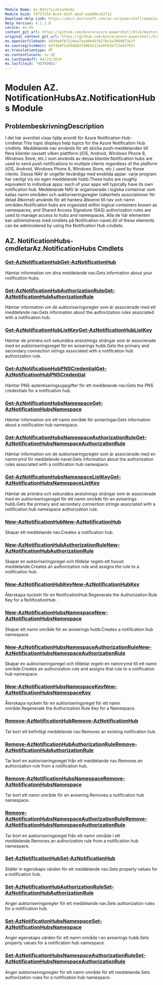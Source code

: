 ```yaml
---
Module Name: Az.NotificationHubs
Module Guid: f875725d-8ce4-423f-a6af-ea880bc63f13
Download Help Link: https://docs.microsoft.com/en-us/powershell/module/az.notificationhubs
Help Version: 4.1.1.0
Locale: en-US
content_git_url: https://github.com/Azure/azure-powershell/blob/master/src/NotificationHubs/NotificationHubs/help/Az.NotificationHubs.md
original_content_git_url: https://github.com/Azure/azure-powershell/blob/master/src/NotificationHubs/NotificationHubs/help/Az.NotificationHubs.md
ms.openlocfilehash: dd39a8f87120ea7aaddb4570276e1e3060873e2f
ms.sourcegitcommit: 43f4bdf2a59dd82fd881512aa9761bf72eb5703c
ms.translationtype: MT
ms.contentlocale: sv-SE
ms.lasthandoff: 04/23/2019
ms.locfileid: "93743051"
---
```

# <span data-ttu-id="b3c66-101">Modulen AZ. NotificationHubs</span><span class="sxs-lookup"><span data-stu-id="b3c66-101">Az.NotificationHubs Module</span></span>
## <span data-ttu-id="b3c66-102">Problembeskrivning</span><span class="sxs-lookup"><span data-stu-id="b3c66-102">Description</span></span>
<span data-ttu-id="b3c66-103">I det här avsnittet visas hjälp avsnitt för Azure Notification Hub-cmdletar.</span><span class="sxs-lookup"><span data-stu-id="b3c66-103">This topic displays help topics for the Azure Notification Hub cmdlets.</span></span> <span data-ttu-id="b3c66-104">Meddelande nav används för att skicka push-meddelanden till flera klienter oavsett vilken plattform (iOS, Android, Windows Phone 8, Windows Store, etc.) som används av dessa klienter.</span><span class="sxs-lookup"><span data-stu-id="b3c66-104">Notification hubs are used to send push notifications to multiple clients regardless of the platform (iOS, Android, Windows Phone 8, Windows Store, etc.) used by those clients.</span></span> <span data-ttu-id="b3c66-105">Dessa NAV är ungefär likvärdiga med enskilda appar: varje program har vanligt vis sin egen meddelande hubb.</span><span class="sxs-lookup"><span data-stu-id="b3c66-105">These hubs are roughly equivalent to individual apps: each of your apps will typically have its own notification hub.</span></span> <span data-ttu-id="b3c66-106">Meddelande NAV är organiserade i logiska containrar som kallas namn områden och auktoriseringsregler (säkerhets associationer för delad åtkomst) används för att hantera åtkomst till nav och namn områden.</span><span class="sxs-lookup"><span data-stu-id="b3c66-106">Notification hubs are organized within logical containers known as namespaces, and Shared Access Signature (SAS) authorization rules are used to manage access to hubs and namespaces.</span></span> <span data-ttu-id="b3c66-107">Alla de här elementen kan administreras med cmdlets på Notification-navet.</span><span class="sxs-lookup"><span data-stu-id="b3c66-107">All of these elements can be administered by using the Notification Hub cmdlets.</span></span>

## <span data-ttu-id="b3c66-108">AZ. NotificationHubs-cmdletar</span><span class="sxs-lookup"><span data-stu-id="b3c66-108">Az.NotificationHubs Cmdlets</span></span>
### [<span data-ttu-id="b3c66-109">Get-AzNotificationHub</span><span class="sxs-lookup"><span data-stu-id="b3c66-109">Get-AzNotificationHub</span></span>](Get-AzNotificationHub.md)
<span data-ttu-id="b3c66-110">Hämtar information om dina meddelande nav.</span><span class="sxs-lookup"><span data-stu-id="b3c66-110">Gets information about your notification hubs.</span></span>

### [<span data-ttu-id="b3c66-111">Get-AzNotificationHubAuthorizationRule</span><span class="sxs-lookup"><span data-stu-id="b3c66-111">Get-AzNotificationHubAuthorizationRule</span></span>](Get-AzNotificationHubAuthorizationRule.md)
<span data-ttu-id="b3c66-112">Hämtar information om de auktoriseringsregler som är associerade med ett meddelande nav.</span><span class="sxs-lookup"><span data-stu-id="b3c66-112">Gets information about the authorization rules associated with a notification hub.</span></span>

### [<span data-ttu-id="b3c66-113">Get-AzNotificationHubListKey</span><span class="sxs-lookup"><span data-stu-id="b3c66-113">Get-AzNotificationHubListKey</span></span>](Get-AzNotificationHubListKey.md)
<span data-ttu-id="b3c66-114">Hämtar de primära och sekundära anslutnings strängar som är associerade med en auktoriseringsregel för en aviserings hubb.</span><span class="sxs-lookup"><span data-stu-id="b3c66-114">Gets the primary and secondary connection strings associated with a notification hub authorization rule.</span></span>

### [<span data-ttu-id="b3c66-115">Get-AzNotificationHubPNSCredential</span><span class="sxs-lookup"><span data-stu-id="b3c66-115">Get-AzNotificationHubPNSCredential</span></span>](Get-AzNotificationHubPNSCredential.md)
<span data-ttu-id="b3c66-116">Hämtar PNS-autentiseringsuppgifter för ett meddelande nav.</span><span class="sxs-lookup"><span data-stu-id="b3c66-116">Gets the PNS credentials for a notification hub.</span></span>

### [<span data-ttu-id="b3c66-117">Get-AzNotificationHubsNamespace</span><span class="sxs-lookup"><span data-stu-id="b3c66-117">Get-AzNotificationHubsNamespace</span></span>](Get-AzNotificationHubsNamespace.md)
<span data-ttu-id="b3c66-118">Hämtar information om ett namn område för aviseringar.</span><span class="sxs-lookup"><span data-stu-id="b3c66-118">Gets information about a notification hub namespace.</span></span>

### [<span data-ttu-id="b3c66-119">Get-AzNotificationHubsNamespaceAuthorizationRule</span><span class="sxs-lookup"><span data-stu-id="b3c66-119">Get-AzNotificationHubsNamespaceAuthorizationRule</span></span>](Get-AzNotificationHubsNamespaceAuthorizationRule.md)
<span data-ttu-id="b3c66-120">Hämtar information om de auktoriseringsregler som är associerade med en namnrymd för meddelande navet.</span><span class="sxs-lookup"><span data-stu-id="b3c66-120">Gets information about the authorization rules associated with a notification hub namespace.</span></span>

### [<span data-ttu-id="b3c66-121">Get-AzNotificationHubsNamespaceListKey</span><span class="sxs-lookup"><span data-stu-id="b3c66-121">Get-AzNotificationHubsNamespaceListKey</span></span>](Get-AzNotificationHubsNamespaceListKey.md)
<span data-ttu-id="b3c66-122">Hämtar de primära och sekundära anslutnings strängar som är associerade med en auktoriseringsregel för ett namn område för en aviserings hubb.</span><span class="sxs-lookup"><span data-stu-id="b3c66-122">Gets the primary and secondary connection strings associated with a notification hub namespace authorization rule.</span></span>

### [<span data-ttu-id="b3c66-123">New-AzNotificationHub</span><span class="sxs-lookup"><span data-stu-id="b3c66-123">New-AzNotificationHub</span></span>](New-AzNotificationHub.md)
<span data-ttu-id="b3c66-124">Skapar ett meddelande nav.</span><span class="sxs-lookup"><span data-stu-id="b3c66-124">Creates a notification hub.</span></span>

### [<span data-ttu-id="b3c66-125">New-AzNotificationHubAuthorizationRule</span><span class="sxs-lookup"><span data-stu-id="b3c66-125">New-AzNotificationHubAuthorizationRule</span></span>](New-AzNotificationHubAuthorizationRule.md)
<span data-ttu-id="b3c66-126">Skapar en auktoriseringsregel och tilldelar regeln ett huvud meddelande.</span><span class="sxs-lookup"><span data-stu-id="b3c66-126">Creates an authorization rule and assigns the rule to a notification hub.</span></span>

### [<span data-ttu-id="b3c66-127">New-AzNotificationHubKey</span><span class="sxs-lookup"><span data-stu-id="b3c66-127">New-AzNotificationHubKey</span></span>](New-AzNotificationHubKey.md)
<span data-ttu-id="b3c66-128">Återskapa nyckeln för en NotificationHub.</span><span class="sxs-lookup"><span data-stu-id="b3c66-128">Regenerate the Authorization Rule Key for a NotificationHub .</span></span>

### [<span data-ttu-id="b3c66-129">New-AzNotificationHubsNamespace</span><span class="sxs-lookup"><span data-stu-id="b3c66-129">New-AzNotificationHubsNamespace</span></span>](New-AzNotificationHubsNamespace.md)
<span data-ttu-id="b3c66-130">Skapar ett namn område för en aviserings hubb.</span><span class="sxs-lookup"><span data-stu-id="b3c66-130">Creates a notification hub namespace.</span></span>

### [<span data-ttu-id="b3c66-131">New-AzNotificationHubsNamespaceAuthorizationRule</span><span class="sxs-lookup"><span data-stu-id="b3c66-131">New-AzNotificationHubsNamespaceAuthorizationRule</span></span>](New-AzNotificationHubsNamespaceAuthorizationRule.md)
<span data-ttu-id="b3c66-132">Skapar en auktoriseringsregel och tilldelar regeln en namnrymd till ett namn område.</span><span class="sxs-lookup"><span data-stu-id="b3c66-132">Creates an authorization rule and assigns that rule to a notification hub namespace.</span></span>

### [<span data-ttu-id="b3c66-133">New-AzNotificationHubsNamespaceKey</span><span class="sxs-lookup"><span data-stu-id="b3c66-133">New-AzNotificationHubsNamespaceKey</span></span>](New-AzNotificationHubsNamespaceKey.md)
<span data-ttu-id="b3c66-134">Återskapa nyckeln för en auktoriseringsregel för ett namn område.</span><span class="sxs-lookup"><span data-stu-id="b3c66-134">Regenerate the Authorization Rule Key for a Namespace.</span></span>

### [<span data-ttu-id="b3c66-135">Remove-AzNotificationHub</span><span class="sxs-lookup"><span data-stu-id="b3c66-135">Remove-AzNotificationHub</span></span>](Remove-AzNotificationHub.md)
<span data-ttu-id="b3c66-136">Tar bort ett befintligt meddelande nav.</span><span class="sxs-lookup"><span data-stu-id="b3c66-136">Removes an existing notification hub.</span></span>

### [<span data-ttu-id="b3c66-137">Remove-AzNotificationHubAuthorizationRule</span><span class="sxs-lookup"><span data-stu-id="b3c66-137">Remove-AzNotificationHubAuthorizationRule</span></span>](Remove-AzNotificationHubAuthorizationRule.md)
<span data-ttu-id="b3c66-138">Tar bort en auktoriseringsregel från ett meddelande nav.</span><span class="sxs-lookup"><span data-stu-id="b3c66-138">Removes an authorization rule from a notification hub.</span></span>

### [<span data-ttu-id="b3c66-139">Remove-AzNotificationHubsNamespace</span><span class="sxs-lookup"><span data-stu-id="b3c66-139">Remove-AzNotificationHubsNamespace</span></span>](Remove-AzNotificationHubsNamespace.md)
<span data-ttu-id="b3c66-140">Tar bort ett namn område för en avisering.</span><span class="sxs-lookup"><span data-stu-id="b3c66-140">Removes a notification hub namespace.</span></span>

### [<span data-ttu-id="b3c66-141">Remove-AzNotificationHubsNamespaceAuthorizationRule</span><span class="sxs-lookup"><span data-stu-id="b3c66-141">Remove-AzNotificationHubsNamespaceAuthorizationRule</span></span>](Remove-AzNotificationHubsNamespaceAuthorizationRule.md)
<span data-ttu-id="b3c66-142">Tar bort en auktoriseringsregel från ett namn område i ett meddelande.</span><span class="sxs-lookup"><span data-stu-id="b3c66-142">Removes an authorization rule from a notification hub namespace.</span></span>

### [<span data-ttu-id="b3c66-143">Set-AzNotificationHub</span><span class="sxs-lookup"><span data-stu-id="b3c66-143">Set-AzNotificationHub</span></span>](Set-AzNotificationHub.md)
<span data-ttu-id="b3c66-144">Ställer in egenskaps värden för ett meddelande nav.</span><span class="sxs-lookup"><span data-stu-id="b3c66-144">Sets property values for a notification hub.</span></span>

### [<span data-ttu-id="b3c66-145">Set-AzNotificationHubAuthorizationRule</span><span class="sxs-lookup"><span data-stu-id="b3c66-145">Set-AzNotificationHubAuthorizationRule</span></span>](Set-AzNotificationHubAuthorizationRule.md)
<span data-ttu-id="b3c66-146">Anger auktoriseringsregler för ett meddelande nav.</span><span class="sxs-lookup"><span data-stu-id="b3c66-146">Sets authorization rules for a notification hub.</span></span>

### [<span data-ttu-id="b3c66-147">Set-AzNotificationHubsNamespace</span><span class="sxs-lookup"><span data-stu-id="b3c66-147">Set-AzNotificationHubsNamespace</span></span>](Set-AzNotificationHubsNamespace.md)
<span data-ttu-id="b3c66-148">Anger egenskaps värden för ett namn område i en aviserings hubb.</span><span class="sxs-lookup"><span data-stu-id="b3c66-148">Sets property values for a notification hub namespace.</span></span>

### [<span data-ttu-id="b3c66-149">Set-AzNotificationHubsNamespaceAuthorizationRule</span><span class="sxs-lookup"><span data-stu-id="b3c66-149">Set-AzNotificationHubsNamespaceAuthorizationRule</span></span>](Set-AzNotificationHubsNamespaceAuthorizationRule.md)
<span data-ttu-id="b3c66-150">Anger auktoriseringsregler för ett namn område för ett meddelande.</span><span class="sxs-lookup"><span data-stu-id="b3c66-150">Sets authorization rules for a notification hub namespace.</span></span>

